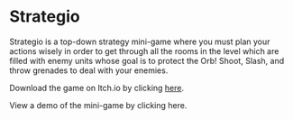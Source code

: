 # Strategio

Strategio is a top-down strategy mini-game where you must plan your actions wisely in order to get through all the rooms in the level which are filled with enemy units whose goal is to protect the Orb! Shoot, Slash, and throw grenades to deal with your enemies.

Download the game on Itch.io by clicking [here](https://vladstoyanoff.itch.io/strategio).

View a demo of the mini-game by clicking here.
